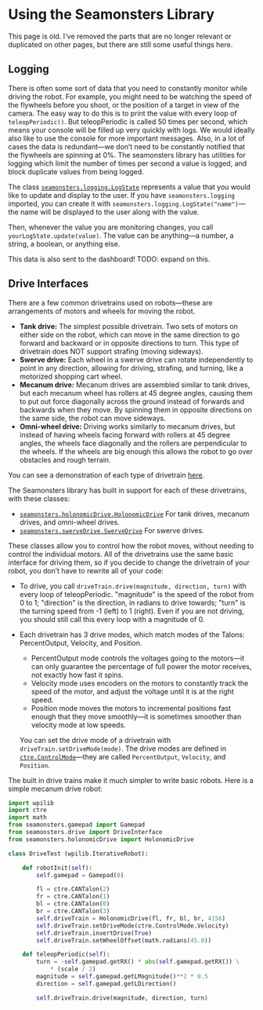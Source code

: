 # Using the Seamonsters Library

This page is old. I've removed the parts that are no longer relevant or duplicated on other pages, but there are still some useful things here.

## Logging

There is often some sort of data that you need to constantly monitor while driving the robot. For example, you might need to be watching the speed of the flywheels before you shoot, or the position of a target in view of the camera. The easy way to do this is to print the value with every loop of `teleopPeriodic()`. But teleopPeriodic is called 50 times per second, which means your console will be filled up very quickly with logs. We would ideally also like to use the console for more important messages. Also, in a lot of cases the data is redundant&mdash;we don’t need to be constantly notified that the flywheels are spinning at 0%. The seamonsters library has utilities for logging which limit the number of times per second a value is logged, and block duplicate values from being logged.

The class [`seamonsters.logging.LogState`](https://seamonsters-2605.github.io/SeamonstersTemplate/seamonsters/docs/_build/html/seamonsters.html#seamonsters.LogState) represents a value that you would like to update and display to the user. If you have `seamonsters.logging` imported, you can create it with `seamonsters.logging.LogState("name")`&mdash;the name will be displayed to the user along with the value.

Then, whenever the value you are monitoring changes, you call `yourLogState.update(value)`. The value can be anything&mdash;a number, a string, a boolean, or anything else.

This data is also sent to the dashboard! TODO: expand on this.

## Drive Interfaces

There are a few common drivetrains used on robots&mdash;these are arrangements of motors and wheels for moving the robot.

- **Tank drive:** The simplest possible drivetrain. Two sets of motors on either side on the robot, which can move in the same direction to go forward and backward or in opposite directions to turn. This type of drivetrain does NOT support strafing (moving sideways).
- **Swerve drive:** Each wheel in a swerve drive can rotate independently to point in any direction, allowing for driving, strafing, and turning, like a motorized shopping cart wheel.
- **Mecanum drive:** Mecanum drives are assembled similar to tank drives, but each mecanum wheel has rollers at 45 degree angles, causing them to put out force diagonally across the ground instead of forwards and backwards when they move. By spinning them in opposite directions on the same side, the robot can move sideways.
- **Omni-wheel drive:** Driving works similarly to mecanum drives, but instead of having wheels facing forward with rollers at 45 degree angles, the wheels face diagonally and the rollers are perpendicular to the wheels. If the wheels are big enough this allows the robot to go over obstacles and rough terrain.

You can see a demonstration of each type of drivetrain [here](http://seamonsters-2605.github.io/sketches/mecanum/).

The Seamonsters library has built in support for each of these drivetrains, with these classes:

- [`seamonsters.holonomicDrive.HolonomicDrive`](https://seamonsters-2605.github.io/SeamonstersTemplate/seamonsters/docs/_build/html/seamonsters.html#seamonsters.HolonomicDrive) For tank drives, mecanum drives, and omni-wheel drives.
- [`seamonsters.swerveDrive.SwerveDrive`](https://seamonsters-2605.github.io/SeamonstersTemplate/seamonsters/docs/_build/html/seamonsters.html#seamonsters.SwerveDrive) For swerve drives.

These classes allow you to control how the robot moves, without needing to control the individual motors. All of the drivetrains use the same basic interface for driving them, so if you decide to change the drivetrain of your robot, you don’t have to rewrite all of your code:

- To drive, you call `driveTrain.drive(magnitude, direction, turn)` with every loop of teleopPeriodic. "magnitude" is the speed of the robot from 0 to 1; "direction" is the direction, in radians to drive towards; "turn" is the turning speed from -1 (left) to 1 (right). Even if you are not driving, you should still call this every loop with a magnitude of 0.
- Each drivetrain has 3 drive modes, which match modes of the Talons: PercentOutput, Velocity, and Position.
    - PercentOutput mode controls the voltages going to the motors&mdash;it can only guarantee the percentage of full power the motor receives, not exactly how fast it spins.
    - Velocity mode uses encoders on the motors to constantly track the speed of the motor, and adjust the voltage until it is at the right speed.
    - Position mode moves the motors to incremental positions fast enough that they move smoothly&mdash;it is sometimes smoother than velocity mode at low speeds.

    You can set the drive mode of a drivetrain with `driveTrain.setDriveMode(mode)`. The drive modes are defined in [`ctre.ControlMode`](http://robotpy.readthedocs.io/projects/ctre/en/latest/api_talonsrx.html#ctre.talonsrx.TalonSRX.ControlMode)&mdash;they are called `PercentOutput`, `Velocity`, and `Position`.

The built in drive trains make it much simpler to write basic robots. Here is a simple mecanum drive robot:

```python
import wpilib
import ctre
import math
from seamonsters.gamepad import Gamepad
from seamonsters.drive import DriveInterface
from seamonsters.holonomicDrive import HolonomicDrive

class DriveTest (wpilib.IterativeRobot):

    def robotInit(self):
        self.gamepad = Gamepad(0)

        fl = ctre.CANTalon(2)
        fr = ctre.CANTalon(1)
        bl = ctre.CANTalon(0)
        br = ctre.CANTalon(3)
        self.driveTrain = HolonomicDrive(fl, fr, bl, br, 4156)
        self.driveTrain.setDriveMode(ctre.ControlMode.Velocity)
        self.driveTrain.invertDrive(True)
        self.driveTrain.setWheelOffset(math.radians(45.0))

    def teleopPeriodic(self):
        turn = -self.gamepad.getRX() * abs(self.gamepad.getRX()) \
            * (scale / 2)
        magnitude = self.gamepad.getLMagnitude()**2 * 0.5
        direction = self.gamepad.getLDirection()

        self.driveTrain.drive(magnitude, direction, turn)
```
